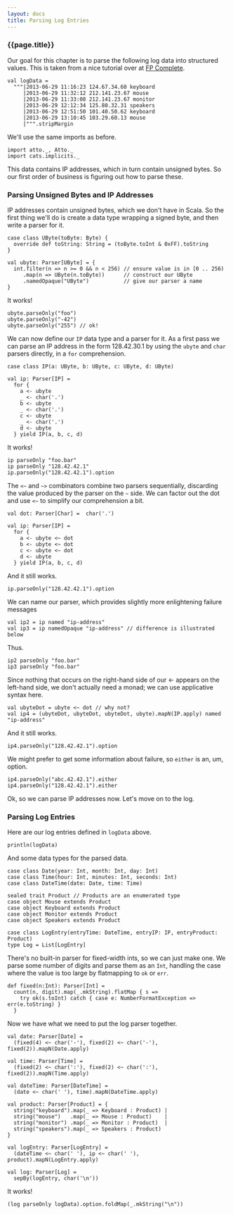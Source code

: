 ```yaml
---
layout: docs
title: Parsing Log Entries
---
```


### {{page.title}}

Our goal for this chapter is to parse the following log data into structured values. This is taken from a nice tutorial over at [FP Complete](https://www.fpcomplete.com/school/text-manipulation/attoparsec).

```tut:silent
val logData =
  """|2013-06-29 11:16:23 124.67.34.60 keyboard
     |2013-06-29 11:32:12 212.141.23.67 mouse
     |2013-06-29 11:33:08 212.141.23.67 monitor
     |2013-06-29 12:12:34 125.80.32.31 speakers
     |2013-06-29 12:51:50 101.40.50.62 keyboard
     |2013-06-29 13:10:45 103.29.60.13 mouse
     |""".stripMargin
```

We'll use the same imports as before.

```tut:silent
import atto._, Atto._
import cats.implicits._
```

This data contains IP addresses, which in turn contain unsigned bytes. So our first order of business is figuring out how to parse these.

### Parsing Unsigned Bytes and IP Addresses

IP addresses contain unsigned bytes, which we don't have in Scala. So the first thing we'll do is create a data type wrapping a signed byte, and then write a parser for it.

```tut:silent
case class UByte(toByte: Byte) {
  override def toString: String = (toByte.toInt & 0xFF).toString
}

val ubyte: Parser[UByte] = {
  int.filter(n => n >= 0 && n < 256) // ensure value is in [0 .. 256)
     .map(n => UByte(n.toByte))      // construct our UByte
     .namedOpaque("UByte")           // give our parser a name
}
```

It works!

```tut
ubyte.parseOnly("foo")
ubyte.parseOnly("-42")
ubyte.parseOnly("255") // ok!
```

We can now define our `IP` data type and a parser for it. As a first pass we can parse an IP address in the form 128.42.30.1 by using the `ubyte` and `char` parsers directly, in a `for` comprehension.

```tut:silent
case class IP(a: UByte, b: UByte, c: UByte, d: UByte)

val ip: Parser[IP] =
  for {
    a <- ubyte
    _ <- char('.')
    b <- ubyte
    _ <- char('.')
    c <- ubyte
    _ <- char('.')
    d <- ubyte
  } yield IP(a, b, c, d)
```

It works!

```tut
ip parseOnly "foo.bar"
ip parseOnly "128.42.42.1"
ip.parseOnly("128.42.42.1").option
```

The `<~` and `~>` combinators combine two parsers sequentially, discarding the value produced by
the parser on the `~` side. We can factor out the dot and use `<~` to simplify our comprehension a bit.

```tut:silent
val dot: Parser[Char] =  char('.')

val ip: Parser[IP] =
  for {
    a <- ubyte <~ dot
    b <- ubyte <~ dot
    c <- ubyte <~ dot
    d <- ubyte
  } yield IP(a, b, c, d)
```

And it still works.

```tut
ip.parseOnly("128.42.42.1").option
```

We can name our parser, which provides slightly more enlightening failure messages

```tut:silent
val ip2 = ip named "ip-address"
val ip3 = ip namedOpaque "ip-address" // difference is illustrated below
```

Thus.

```tut
ip2 parseOnly "foo.bar"
ip3 parseOnly "foo.bar"
```

Since nothing that occurs on the right-hand side of our <- appears on the left-hand side, we
don't actually need a monad; we can use applicative syntax here.

```tut:silent
val ubyteDot = ubyte <~ dot // why not?
val ip4 = (ubyteDot, ubyteDot, ubyteDot, ubyte).mapN(IP.apply) named "ip-address"
```

And it still works.

```tut
ip4.parseOnly("128.42.42.1").option
```

We might prefer to get some information about failure, so `either` is an, um, option.

```tut
ip4.parseOnly("abc.42.42.1").either
ip4.parseOnly("128.42.42.1").either
```

Ok, so we can parse IP addresses now. Let's move on to the log.

### Parsing Log Entries

Here are our log entries defined in `logData` above.

```tut:evaluated:plain
println(logData)
```

And some data types for the parsed data.

```tut:silent
case class Date(year: Int, month: Int, day: Int)
case class Time(hour: Int, minutes: Int, seconds: Int)
case class DateTime(date: Date, time: Time)

sealed trait Product // Products are an enumerated type
case object Mouse extends Product
case object Keyboard extends Product
case object Monitor extends Product
case object Speakers extends Product

case class LogEntry(entryTime: DateTime, entryIP: IP, entryProduct: Product)
type Log = List[LogEntry]
```

There's no built-in parser for fixed-width ints, so we can just make one. We parse some number of digits and parse them as an `Int`, handling the case where the value is too large by flatmapping to `ok` or `err`.

```tut:silent
def fixed(n:Int): Parser[Int] =
  count(n, digit).map(_.mkString).flatMap { s =>
    try ok(s.toInt) catch { case e: NumberFormatException => err(e.toString) }
  }
```

Now we have what we need to put the log parser together.

```tut:silent
val date: Parser[Date] =
  (fixed(4) <~ char('-'), fixed(2) <~ char('-'), fixed(2)).mapN(Date.apply)

val time: Parser[Time] =
  (fixed(2) <~ char(':'), fixed(2) <~ char(':'), fixed(2)).mapN(Time.apply)

val dateTime: Parser[DateTime] =
  (date <~ char(' '), time).mapN(DateTime.apply)

val product: Parser[Product] = {
  string("keyboard").map(_ => Keyboard : Product) |
  string("mouse")   .map(_ => Mouse : Product)    |
  string("monitor") .map(_ => Monitor : Product)  |
  string("speakers").map(_ => Speakers : Product)
}

val logEntry: Parser[LogEntry] =
  (dateTime <~ char(' '), ip <~ char(' '), product).mapN(LogEntry.apply)

val log: Parser[Log] =
  sepBy(logEntry, char('\n'))
```

It works!

```tut
(log parseOnly logData).option.foldMap(_.mkString("\n"))
```
